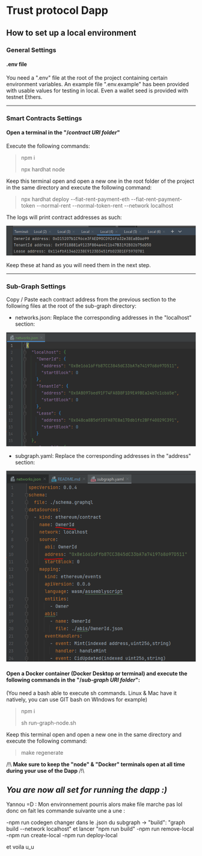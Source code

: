 # Trust protocol Dapp

## How to set up a local environment
### General Settings
#### .env file

You need a ".env" file at the root of the project containing certain environment variables. An example
file ".env.example" has been provided with usable values for testing in local. Even a wallet seed is provided with testnet Ethers.

----
### Smart Contracts Settings
#### Open a terminal in the "/_contract URI folder_"

Execute the following commands:

> npm i
>
> npx hardhat node
>
Keep this terminal open and open a new one in the root folder of the project in the same directory
and execute the following command:


> npx hardhat deploy --fiat-rent-payment-eth --fiat-rent-payment-token --normal-rent --normal-token-rent --network localhost

The logs will print contract addresses as such:

![img.png](img.png)

Keep these at hand as you will need them in the next step.

---
### Sub-Graph Settings
Copy / Paste each contract address from the previous section to the following files at the root of the sub-graph directory:

- networks.json: Replace the corresponding addresses in the "localhost" section:


![img_1.png](img_1.png)

- subgraph.yaml: Replace the corresponding addresses in the "address" section:

![img_2.png](img_2.png)


#### Open a Docker container (Docker Desktop or terminal) and execute the following commands in the "/_sub-graph URI folder_":
(You need a bash able to execute sh commands. Linux & Mac have it natively, you can use GIT bash on WIndows for example)


> npm i
>
> sh run-graph-node.sh
>
Keep this terminal open and open a new one in  the same directory
and execute the following command:


> make regenerate

/!\ **Make sure to keep the "node" & "Docker" terminals open at all time during your use of the Dapp** /!\
## _You are now all set for running the dapp :)_

Yannou =D : Mon environnement pourris
alors make file marche pas lol donc on fait les commande suivante une a une : 

-npm run codegen
changer dans le .json du subgraph ->   "build": "graph build --network localhost" et lancer "npm run build"
-npm run remove-local
-npm run create-local
-npm run deploy-local

et voila u_u

